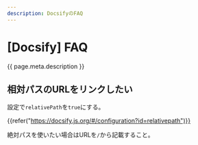 ```yaml
---
description: DocsifyのFAQ
---
```


# [Docsify] FAQ

{{ page.meta.description }}


相対パスのURLをリンクしたい
---------------------------

設定で`relativePath`を`true`にする。

{{refer("https://docsify.js.org/#/configuration?id=relativepath")}}

絶対パスを使いたい場合はURLを`/`から記載すること。
